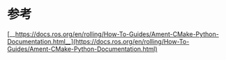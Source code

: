 # 参考

[__https://docs.ros.org/en/rolling/How-To-Guides/Ament-CMake-Python-Documentation.html__](https://docs.ros.org/en/rolling/How-To-Guides/Ament-CMake-Python-Documentation.html)

